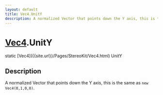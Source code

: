 ```yaml
---
layout: default
title: Vec4.UnitY
description: A normalized Vector that points down the Y axis, this is the same as new Vec4(0,1,0,0).
---
```

# [Vec4]({{site.url}}/Pages/StereoKit/Vec4.html).UnitY

<div class='signature' markdown='1'>
static [Vec4]({{site.url}}/Pages/StereoKit/Vec4.html) UnitY
</div>

## Description
A normalized Vector that points down the Y axis, this is
the same as `new Vec4(0,1,0,0)`.

